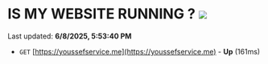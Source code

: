 # IS MY WEBSITE RUNNING ? [![](https://img.shields.io/static/v1?label=Sponsor&message=%E2%9D%A4&logo=GitHub&color=%23fe8e86)](https://github.com/sponsors/Youssef-Lehmam)

Last updated: **6/8/2025, 5:53:40 PM**

- `GET` [https://youssefservice.me](https://youssefservice.me) - **Up** (161ms)

